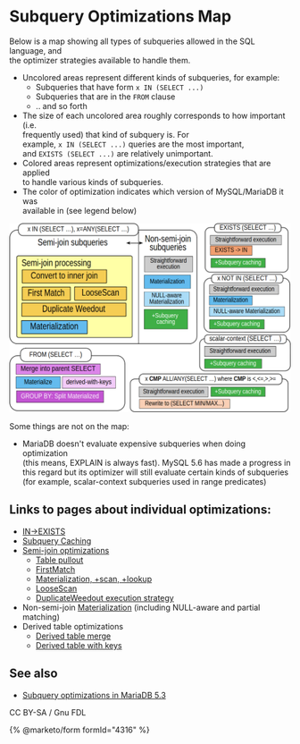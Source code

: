 # Subquery Optimizations Map

Below is a map showing all types of subqueries allowed in the SQL language, and\
the optimizer strategies available to handle them.

* Uncolored areas represent different kinds of subqueries, for example:
  * Subqueries that have form `x IN (SELECT ...)`
  * Subqueries that are in the `FROM` clause
  * .. and so forth
* The size of each uncolored area roughly corresponds to how important (i.e.\
  frequently used) that kind of subquery is. For\
  example, `x IN (SELECT ...)` queries are the most important,\
  and `EXISTS (SELECT ...)` are relatively unimportant.
* Colored areas represent optimizations/execution strategies that are applied\
  to handle various kinds of subqueries.
* The color of optimization indicates which version of MySQL/MariaDB it was\
  available in (see legend below)

![](../../../../.gitbook/assets/subquery-optimizations-map/+image/subquery-optimizations-map-2025.png)

Some things are not on the map:

* MariaDB doesn't evaluate expensive subqueries when doing optimization\
  (this means, EXPLAIN is always fast). MySQL 5.6 has made a progress in this regard but its optimizer will still evaluate certain kinds of subqueries (for example, scalar-context subqueries used in range predicates)

## Links to pages about individual optimizations:

* [IN->EXISTS](non-semi-join-subquery-optimizations.md#the-in-to-exists-transformation)
* [Subquery Caching](subquery-cache.md)
* [Semi-join optimizations](semi-join-subquery-optimizations.md)
  * [Table pullout](table-pullout-optimization.md)
  * [FirstMatch](../optimization-strategies/firstmatch-strategy.md)
  * [Materialization, +scan, +lookup](../optimization-strategies/semi-join-materialization-strategy.md)
  * [LooseScan](../optimization-strategies/loosescan-strategy.md)
  * [DuplicateWeedout execution strategy](../optimization-strategies/duplicateweedout-strategy.md)
* Non-semi-join [Materialization](non-semi-join-subquery-optimizations.md#materialization-for-non-correlated-in-subqueries) (including NULL-aware and partial matching)
* Derived table optimizations
  * [Derived table merge](../optimizations-for-derived-tables/derived-table-merge-optimization.md)
  * [Derived table with keys](../optimizations-for-derived-tables/derived-table-with-key-optimization.md)

## See also

* [Subquery optimizations in MariaDB 5.3](broken-reference)

CC BY-SA / Gnu FDL

{% @marketo/form formId="4316" %}
